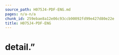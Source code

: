 ```yaml
---
source_path: H075J4-PDF-ENG.md
pages: n/a-n/a
chunk_id: 259ebae8a12e06c93ccb90092fd99e427d80e22e
title: H075J4-PDF-ENG
---
```

# detail.”
